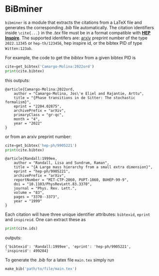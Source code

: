 # BiBminer

```bibminer``` is a module that extracts the citations from a LaTeX file and generates the corresponding *.bib* file automatically. The citation identifiers inside ```\cite{...}``` in the *.tex* file must be in a format compatible with [**HEP Inspire**](https://inspirehep.net). The supported identifers are: [arxiv](https://arxiv.org) preprint number of the type ```2022.12345``` or ```hep-th/123456```, hep inspire id, or the bibtex PID of type ```Witten:123ab```. 

For example, the code to get the *bibtex* from a given bibtex PID is

```python
cite=get_bibtex('Camargo-Molina:2022ord')
print(cite.bibtex)
```

this outputs:

```
@article{Camargo-Molina:2022ord,
    author = "Camargo-Molina, Jos\'e Eliel and Rajantie, Arttu",
    title = "{Phase transitions in de Sitter: The stochastic formalism}",
    eprint = "2204.02875",
    archivePrefix = "arXiv",
    primaryClass = "gr-qc",
    month = "4",
    year = "2022"
}
```

or from an arxiv preprint number:

```python
cite=get_bibtex('hep-ph/9905221')
print(cite.bibtex)
 ```

```
@article{Randall:1999ee,
    author = "Randall, Lisa and Sundrum, Raman",
    title = "{A Large mass hierarchy from a small extra dimension}",
    eprint = "hep-ph/9905221",
    archivePrefix = "arXiv",
    reportNumber = "MIT-CTP-2860, PUPT-1860, BUHEP-99-9",
    doi = "10.1103/PhysRevLett.83.3370",
    journal = "Phys. Rev. Lett.",
    volume = "83",
    pages = "3370--3373",
    year = "1999"
}
```

Each citation will have three unique identifier attributes: ```bibtexid```, ```eprint``` and ```inspireid```. One can extract these as

```python
print(cite.ids)
 ```
 outputs:
 
 ```
 {'bibtexid': 'Randall:1999ee', 'eprint': 'hep-ph/9905221', 'inspireid': 499284}
 ```
 
To generate the *.bib* for a latex file ```main.tex``` simply run

```python
make_bib('path/to/file/main.tex')
 ```
